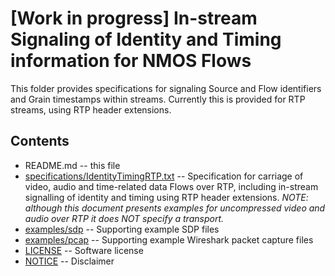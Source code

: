 # **[Work in progress]** In-stream Signaling of Identity and Timing information for NMOS Flows

This folder provides specifications for signaling Source and Flow identifiers and Grain timestamps within streams. Currently this is provided for RTP streams, using RTP header extensions.

## Contents
* README.md -- this file
* [specifications/IdentityTimingRTP.txt](specifications/IdentityTimingRTP.txt) -- Specification for carriage of video, audio and time-related data Flows over RTP, including in-stream signalling of identity and timing using RTP header extensions. _NOTE: although this document presents examples for uncompressed video and audio over RTP it does NOT specify a transport._
* [examples/sdp](examples/sdp) -- Supporting example SDP files
* [examples/pcap](examples/pcap) -- Supporting example Wireshark packet capture files
* [LICENSE](LICENSE) -- Software license
* [NOTICE](NOTICE) -- Disclaimer
